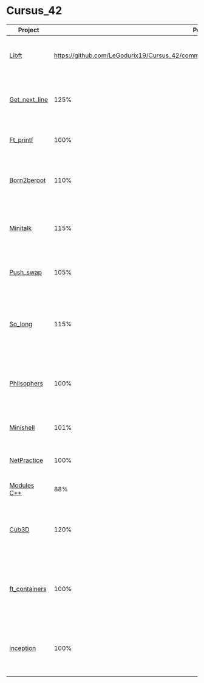 # Cursus_42

| Project                                                                                                   | Points    | Objectifs                                                                                             |
| --------------------------------------------------------------------------------------------------------- | --------- | ----------------------------------------------------------------------------------------------------- |
| <a href="https://github.com/LeGodurix19/Cursus_42/tree/main/project_01_libft">Libft</a>                   | https://github.com/LeGodurix19/Cursus_42/commit/7cfa0bc9e99ce340aa0a3eddde1f2d71d81a37f2      | Creation d'une librairie personnelle en C pour les futurs projets.                                    |
| <a href="https://github.com/LeGodurix19/Cursus_42/tree/main/project_02_get_next_line">Get_next_line</a>   | 125%      | Fonction permettant de lire une ligne de texte depuis un file descriptor.                             |
| <a href="https://github.com/LeGodurix19/Cursus_42/tree/main/project_03_ft_printf">Ft_printf</a>           | 100%      | Recreation d'une fonction printf plus basique.                                                        |
| <a href="https://github.com/LeGodurix19/Cursus_42/tree/main/project_04_born2beroot">Born2beroot</a>       | 110%      | Decouverte sommaire dans le monde des serveurs et des scripts bash.                                   |
| <a href="https://github.com/LeGodurix19/Cursus_42/tree/main/project_05_minitalk">Minitalk</a>             | 115%      | Creation de deux programmes communiquant par signaux machines.                                        |
| <a href="https://github.com/LeGodurix19/Cursus_42/tree/main/project_06_push_swap">Push_swap</a>           | 105%      | Decouverte et manipulation des algorithme de tri et leurs optimisations.                              |
| <a href="https://github.com/LeGodurix19/Cursus_42/tree/main/project_07_so_long">So_long</a>               | 115%      | Utilisation de notre premiere bibliotheque graphique (Minilibx) pour creer un jeu video 2D basique.   |
| <a href="https://github.com/LeGodurix19/Cursus_42/tree/main/project_08_philosophers">Philsophers</a>      | 100%      | Rencontre avec les threads et mutex pour creer un repas de philosophers.                              |
| <a href="https://github.com/LeGodurix19/Cursus_42/tree/main/project_09_minishell">Minishell</a>           | 101%      | Recreation de bash via un projet de groupe a 3.                                                       |
| <a href="https://github.com/LeGodurix19/Cursus_42/tree/main/project_10_net_practice">NetPractice</a>      | 100%      | Exploration du monde des reseaux a travers les IP.                                                    |
| <a href="https://github.com/LeGodurix19/Cursus_42/tree/main/project_11_cpp_modules">Modules C++</a>       | 88%       | Decouverte du c++ dans le detail.                                                                     |
| <a href="https://github.com/LeGodurix19/Cursus_42/tree/main/project_12_cub3D">Cub3D</a>                   | 120%      | Creation d'un algorithme de raycasting a la maniere de wolfenstein 3D.(a partir de la minilibx)       |
| <a href="https://github.com/LeGodurix19/Cursus_42/tree/main/project_13_ft_containers">ft_containers</a>   | 100%  | Recreer les containers (map, stack et vector) ainsi que des elements relatifs aux containers.         |
| <a href="https://github.com/LeGodurix19/Cursus_42/tree/main/project_14_inception">inception</a>           | 100%      | Decouverte des dockers et docker-compose via la creation d'un site wordpress.                         |
